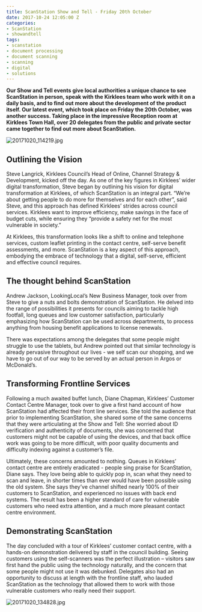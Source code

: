 ```yaml
---
title: ScanStation Show and Tell - Friday 20th October
date: 2017-10-24 12:05:00 Z
categories:
- ScanStation
- showandtell
tags:
- scanstation
- document processing
- document scanning
- scanning
- digital
- solutions
---
```


**Our Show and Tell events give local authorities a unique chance to see ScanStation in person, speak with the Kirklees team who work with it on a daily basis, and to find out more about the development of the product itself. Our latest event, which took place on Friday the 20th October, was another success. Taking place in the impressive Reception room at Kirklees Town Hall, over 20 delegates from the public and private sector came together to find out more about ScanStation.**

![20171020_114219.jpg](/uploads/20171020_114219.jpg)

## Outlining the Vision

Steve Langrick, Kirklees Council’s Head of Online, Channel Strategy & Development, kicked off the day. As one of the key figures in Kirklees’ wider digital transformation, Steve began by outlining his vision for digital transformation at Kirklees, of which ScanStation is an integral part. “We’re about getting people to do more for themselves and for each other”, said Steve, and this approach has defined Kirklees’ strides across council services. Kirklees want to improve efficiency, make savings in the face of budget cuts, while ensuring they “provide a safety net for the most vulnerable in society.”

At Kirklees, this transformation looks like a shift to online and telephone services, custom leaflet printing in the contact centre, self-serve benefit assessments, and more. ScanStation is a key aspect of this approach, embodying the embrace of technology that a digital, self-serve, efficient and effective council requires.

## The thought behind ScanStation

Andrew Jackson, LookingLocal’s New Business Manager, took over from Steve to give a nuts and bolts demonstration of ScanStation. He delved into the range of possibilities it presents for councils aiming to tackle high footfall, long queues and low customer satisfaction, particularly emphasizing how ScanStation can be used across departments, to process anything from housing benefit applications to license renewals.

There was expectations among the delegates that some people might struggle to use the tablets, but Andrew pointed out that similar technology is already pervasive throughout our lives - we self scan our shopping, and we have to go out of our way to be served by an actual person in Argos or McDonald’s.

## Transforming Frontline Services

Following a much awaited buffet lunch, Diane Chapman, Kirklees’ Customer Contact Centre Manager, took over to give a first hand account of how ScanStation had affected their front line services. She told the audience that prior to implementing ScanStation, she shared some of the same concerns that they were articulating at the Show and Tell: She worried about ID verification and authenticity of documents, she was concerned that customers might not be capable of using the devices, and that back office work was going to be more difficult, with poor quality documents and difficulty indexing against a customer’s file.

Ultimately, these concerns amounted to nothing. Queues in Kirklees’ contact centre are entirely eradicated - people sing praise for ScanStation, Diane says. They love being able to quickly pop in, scan what they need to scan and leave, in shorter times than ever would have been possible using the old system. She says they’ve channel shifted nearly 100% of their customers to ScanStation, and experienced no issues with back end systems. The result has been a higher standard of care for vulnerable customers who need extra attention, and a much more pleasant contact centre environment.

## Demonstrating ScanStation

The day concluded with a tour of Kirklees’ customer contact centre, with a hands-on demonstration delivered by staff in the council building. Seeing customers using the self-scanners was the perfect illustration – visitors saw first hand the public using the technology naturally, and the concern that some people might not use it was debunked. Delegates also had an opportunity to discuss at length with the frontline staff, who lauded ScanStation as the technology that allowed them to work with those vulnerable customers who really need their support.

![20171020_134828.jpg](/uploads/20171020_134828.jpg)